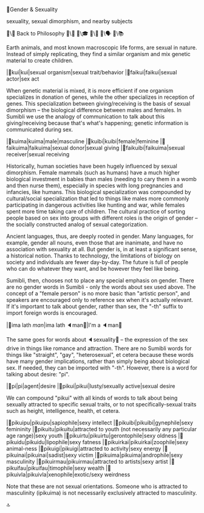 📛Gender
& Sexuality

sexuality,
sexual dimorphism,
and nearby subjects

🔗\🧠 Back to Philosophy
🔗\🚀
🔗\🎓
🔗\🌳
🔗\🗣️
🔗\📚

Earth animals, and most known macroscopic life forms, are sexual in nature. Instead of simply replicating, they find a similar organism and mix genetic material to create children.

|🎏kui|kui|sexual organism|sexual trait/behavior
|🎏faikui|faikui|sexual actor|sex act

When genetic material is mixed, it is more efficient if one organism specializes in donation of genes, while the other specializes in reception of genes. This specialization between giving/receiving is the basis of sexual dimorphism – the biological difference between males and females. In Sumibli we use the analogy of communication to talk about this giving/receiving because that's what's happening; genetic information is communicated during sex.

|🎏kuima|kuima|male|masculine
|🎏kuibi|kuibi|female|feminine
|🎏faikuima|faikuima|sexual donor|sexual giving
|🎏faikuibi|faikuima|sexual receiver|sexual receiving

Historically, human societies have been hugely influenced by sexual dimorphism. Female mammals (such as humans) have a much higher biological investment in babies than males (needing to cary them in a womb and then nurse them), especially in species with long pregnancies and infancies, like humans. This biological specialization was compounded by cultural/social specialization that led to things like males more commonly participating in dangerous activities like hunting and war, while females spent more time taking care of children. The cultural practice of sorting people based on sex into groups with different roles is the origin of gender – the socially constructed analog of sexual categorization.

Ancient languages, thus, are deeply rooted in gender. Many languages, for example, gender all nouns, even those that are inanimate, and have no association with sexuality at all. But gender is, in at least a significant sense, a historical notion. Thanks to technology, the limitations of biology on society and individuals are fewer day-by-day. The future is full of people who can do whatever they want, and be however they feel like being.

Sumibli, then, chooses not to place any special emphasis on gender. There are no gender words in Sumibli - only the words about sex used above. The concept of a "female person" is no more basic than "artistic person", and speakers are encouraged only to reference sex when it's actually relevant. If it's important to talk about gender, rather than sex, the "-th" suffix to import foreign words is encouraged.

|🎏ima lath _man_|ima lath 🔈man💬|I'm a 🔈man💬

The same goes for words about 🔈sexuality💬 – the expression of the sex drive in things like romance and attraction. There are no Sumibli words for things like "straight", "gay", "heterosexual", et cetera because these words have many gender implications, rather than simply being about biological sex. If needed, they can be imported with "-th". However, there is a word for talking about desire: "pi".

|🎏pi|pi|agent|desire
|🎏pikui|pikui|lusty/sexually active|sexual desire

We can compound "pikui" with all kinds of words to talk about being sexually attracted to specific sexual traits, or to not specifically-sexual traits such as height, intelligence, health, et cetera.

|🎏pikuipu|pikuipu|sapiophile|sexy intellect
|🎏pikuibi|pikuibi|gynephile|sexy femininity
|🎏pikuitu|pikuitu|attracted
to youth
(not necessarily
any particular
age range)|sexy youth
|🎏pikuirtu|pikuirtu|gerontophile|sexy oldness
|🎏pikuidu|pikuidu|lipophile|sexy fatness
|🎏pikuirkai|pikuirkai|zoophile|sexy animal-ness
|🎏pikuigi|pikuigi|attracted
to activity|sexy energy
|🎏pikuinai|pikuinai|sadist|sexy victim
|🎏pikuima|pikuima|androphile|sexy masculinity
|🎏pikuirmau|pikuirmau|attracted
to artists|sexy artist
|🎏pikuifau|pikuifau|timophile|sexy wealth
|🎏pikuivla|pikuivla|xenophile|exotic/sexy weirdness

Note that these are not sexual orientations. Someone who is attracted to masculinity (ipikuima) is not necessarily exclusively attracted to masculinity.

🔝
